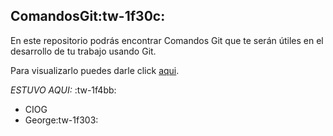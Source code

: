 ## ComandosGit:tw-1f30c:

En este repositorio podrás encontrar Comandos Git que te serán útiles en el desarrollo de tu trabajo usando Git.

Para visualizarlo puedes darle click [aqui](./comandosGit.txt).

*ESTUVO AQUI:* :tw-1f4bb:
- CIOG 
- George:tw-1f303: